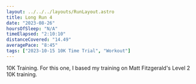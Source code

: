 ```yaml
---
layout: ../../../layouts/RunLayout.astro
title: Long Run 4
date: "2023-08-26"
hoursOfSleep: "N/A"
timeElapsed: "2:10:10"
distanceCovered: "14.49"
averagePace: "8:45"
tags: ["2023-10-15 10K Time Trial", "Workout"]
---
```


10K Training. For this one, I based my training on Matt Fitzgerald's Level 2 10K training.
